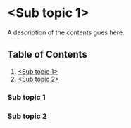 # <Sub topic 1>
A description of the contents goes here.

## Table of Contents
1. [<Sub topic 1>](#sub-topic-1)
2. [<Sub topic 2>](#sub-topic-2)

### Sub topic 1


### Sub topic 2